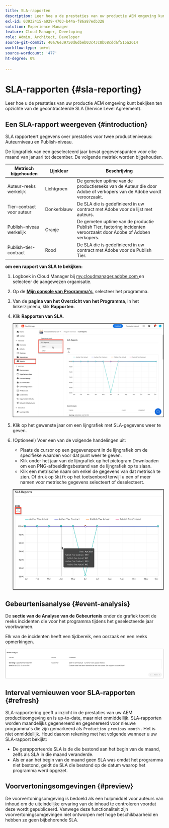 ```yaml
---
title: SLA-rapporten
description: Leer hoe u de prestaties van uw productie AEM omgeving kunt bekijken in verhouding tot de contractueel overeengekomen serviceniveau-overeenkomst.
exl-id: 03932415-a029-4703-b44a-f86a87edb328
solution: Experience Manager
feature: Cloud Manager, Developing
role: Admin, Architect, Developer
source-git-commit: 40a76e39750d6dbeb03c43c8b68cddaf515a2614
workflow-type: tm+mt
source-wordcount: '477'
ht-degree: 0%

---
```



# SLA-rapporten {#sla-reporting}

Leer hoe u de prestaties van uw productie AEM omgeving kunt bekijken ten opzichte van de gecontracteerde SLA (Service Level Agreement).

## Een SLA-rapport weergeven {#introduction}

SLA rapporteert gegevens over prestaties voor twee productieniveaus: Auteurniveau en Publish-niveau.

De lijngrafiek van een geselecteerd jaar bevat gegevenspunten voor elke maand van januari tot december. De volgende metriek worden bijgehouden.

| Metrisch bijgehouden | Lijnkleur | Beschrijving |
| --- | --- | --- |
| Auteur-reeks werkelijk | Lichtgroen | De gemeten uptime van de productiereeks van de Auteur die door Adobe of verkopers van de Adobe wordt veroorzaakt. |
| Tier-contract voor auteur | Donkerblauw | De SLA die is gedefinieerd in uw contract met Adobe voor de lijst met auteurs. |
| Publish-niveau werkelijk | Oranje | De gemeten uptime van de productie Publish Tier, factoring incidenten veroorzaakt door Adobe of Adoben verkopers. |
| Publish-tier-contract | Rood | De SLA die is gedefinieerd in uw contract met Adobe voor de Publish Tier. |

**om een rapport van SLA te bekijken:**

1. Logboek in Cloud Manager bij [ my.cloudmanager.adobe.com ](https://my.cloudmanager.adobe.com/) en selecteer de aangewezen organisatie.

1. Op de **[Mijn console van Programma&#39;s](/help/implementing/cloud-manager/navigation.md#my-programs)**, selecteer het programma.

1. Van de **pagina van het Overzicht van het Programma**, in het linkerzijmenu, klik **Rapporten**.

1. Klik **Rapporten van SLA**.

   ![ grafiek van de het rapportlijn van SLA ](/help/implementing/cloud-manager/assets/cm-sla-report.png)

1. Klik op het gewenste jaar om een lijngrafiek met SLA-gegevens weer te geven.

1. (Optioneel) Voer een van de volgende handelingen uit:

   * Plaats de cursor op een gegevenspunt in de lijngrafiek om de specifieke waarden voor dat punt weer te geven.
   * Klik onder het jaar van de lijngrafiek op het pictogram Downloaden om een PNG-afbeeldingsbestand van de lijngrafiek op te slaan.
   * Klik een metrische naam om enkel de gegevens van dat metrisch te zien. Of druk op `Shift` op het toetsenbord terwijl u een of meer namen voor metrische gegevens selecteert of deselecteert.

   ![ tonend gedetailleerde gegevens ](/help/implementing/cloud-manager/assets/cm-sla-download.png)

## Gebeurtenisanalyse {#event-analysis}

De **sectie van de Analyse van de Gebeurtenis** onder de grafiek toont de reeks incidenten die voor het programma tijdens het geselecteerde jaar voorkwamen.

Elk van de incidenten heeft een tijdbereik, een oorzaak en een reeks opmerkingen.

![ Voorbeeld van de Analyse van de Gebeurtenis ](assets/sla-reporting-c.png)

## Interval vernieuwen voor SLA-rapporten {#refresh}

SLA-rapportering geeft u inzicht in de prestaties van uw AEM productieomgeving en is up-to-date, maar niet onmiddellijk. SLA-rapporten worden maandelijks gegenereerd en gegenereerd voor nieuwe programma&#39;s die zijn gemarkeerd als `Production previous month` . Het is niet onmiddellijk. Houd daarom rekening met het volgende wanneer u uw SLA-rapport bekijkt:

* De gerapporteerde SLA is de die bestond aan het begin van de maand, zelfs als SLA in die maand veranderde.
* Als er aan het begin van de maand geen SLA was omdat het programma niet bestond, geldt de SLA die bestond op de datum waarop het programma werd opgezet.

## Voorvertoningsomgevingen {#preview}

De voorvertoningsomgeving is bedoeld als een hulpmiddel voor auteurs van inhoud om de uiteindelijke ervaring van de inhoud te controleren voordat deze wordt gepubliceerd. Vanwege deze functionaliteit zijn voorvertoningsomgevingen niet ontworpen met hoge beschikbaarheid en hebben ze geen bijbehorende SLA.
